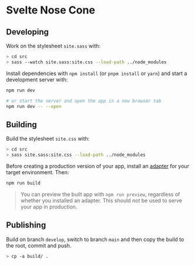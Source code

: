 # Svelte Nose Cone

## Developing

Work on the stylesheet `site.sass` with:
```bash
> cd src
> sass --watch site.sass:site.css --load-path ../node_modules
```

Install dependencies with `npm install` (or `pnpm install` or `yarn`) and start a development server with:

```bash
npm run dev

# or start the server and open the app in a new browser tab
npm run dev -- --open
```

## Building

Build the stylesheet `site.css` with:
```bash
> cd src
> sass site.sass:site.css --load-path ../node_modules
```

Before creating a production version of your app, install an [adapter](https://kit.svelte.dev/docs#adapters) for your target environment. Then:

```bash
npm run build
```

> You can preview the built app with `npm run preview`, regardless of whether you installed an adapter. This should _not_ be used to serve your app in production.

## Publishing

Build on branch `develop`, switch to branch `main` and then copy the build to the root, commit and push.

```bash
> cp -a build/ .
```
